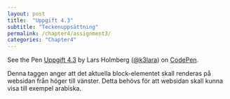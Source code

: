 ```yaml
---
layout: post
title:  "Uppgift 4.3"
subtitle: "Teckenuppsättning"
permalink: /chapter4/assignment3/
categories: "Chapter4"
---
```

<p data-height="265" data-theme-id="light" data-slug-hash="mWGGWa" data-default-tab="html,result" data-user="k3lara" data-embed-version="2" data-pen-title="Uppgift 4.3" class="codepen">See the Pen <a href="http://codepen.io/k3lara/pen/mWGGWa/">Uppgift 4.3</a> by Lars Holmberg (<a href="http://codepen.io/k3lara">@k3lara</a>) on <a href="http://codepen.io">CodePen</a>.</p>
<script async src="https://production-assets.codepen.io/assets/embed/ei.js"></script>
<figcaption>Denna taggen anger att det aktuella block-elementet skall renderas på websidan från höger till vänster. Detta behövs för att websidan skall kunna visa till exempel arabiska. </figcaption>
